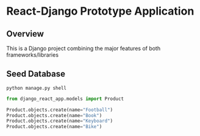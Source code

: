 # React-Django Prototype Application

## Overview

This is a Django project combining the major features of both frameworks/libraries

## Seed Database

```
python manage.py shell
```

```python
from django_react_app.models import Product

Product.objects.create(name="Football")
Product.objects.create(name="Book")
Product.objects.create(name="Keyboard")
Product.objects.create(name="Bike")
```
